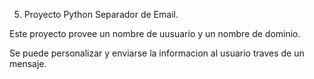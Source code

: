 5. Proyecto Python Separador de Email.

Este proyecto provee un nombre de uusuario y un nombre de dominio.

Se puede personalizar y enviarse la informacion al usuario  traves de un mensaje.
